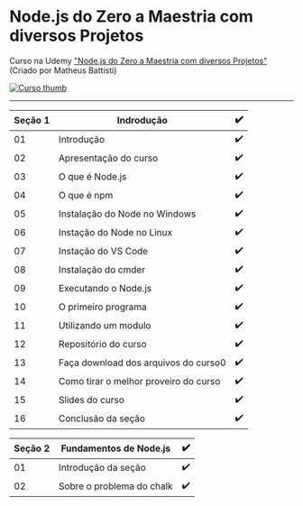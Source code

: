 # Node.js do Zero a Maestria com diversos Projetos

Curso na Udemy ["Node.js do Zero a Maestria com diversos Projetos"](https://www.udemy.com/course/nodejs-do-zero-a-maestria-com-diversos-projetos/) (Criado por Matheus Battisti)

[![Curso thumb](https://i.ytimg.com/vi/l4u6f9acK_o/maxresdefault.jpg)](https://www.udemy.com/course/nodejs-do-zero-a-maestria-com-diversos-projetos/)

- - -

| Seção 1 | Indrodução                            | ✔️ |
|---------|---------------------------------------|---|
| 01      | Introdução                            | ✔️ |
| 02      | Apresentação do curso                 | ✔️ |
| 03      | O que é Node.js                       | ✔️ |
| 04      | O que é npm                           | ✔️ |
| 05      | Instalação do Node no Windows         | ✔️ |
| 06      | Instação do Node no Linux             | ✔️ |
| 07      | Instação do VS Code                   | ✔️ |
| 08      | Instalação do cmder                   | ✔️ |
| 09      | Executando o Node.js                  | ✔️ |
| 10      | O primeiro programa                   | ✔️ |
| 11      | Utilizando um modulo                  | ✔️ |
| 12      | Repositório do curso                  | ✔️ |
| 13      | Faça download dos arquivos do curso0  | ✔️ |
| 14      | Como tirar o melhor proveiro do curso | ✔️ |
| 15      | Slides do curso                       | ✔️ |
| 16      | Conclusão da seção                    | ✔️ |

| Seção 2 | Fundamentos de Node.js                | ✔️ |
|---------|---------------------------------------|---|
| 01      | Introdução da seção                   | ✔️ |
| 02      | Sobre o problema do chalk             | ✔️ |